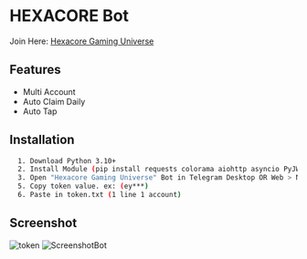 # HEXACORE Bot
Join Here: [Hexacore Gaming Universe](https://t.me/HexacoinBot/wallet?startapp=1456234364)

## Features
- Multi Account
- Auto Claim Daily
- Auto Tap


## Installation

```bash
  1. Download Python 3.10+
  2. Install Module (pip install requests colorama aiohttp asyncio PyJWT)
  3. Open "Hexacore Gaming Universe" Bot in Telegram Desktop OR Web > Network > app-auth > Preview
  5. Copy token value. ex: (ey***)
  6. Paste in token.txt (1 line 1 account)
```

## Screenshot
![token](https://i.ibb.co.com/Z6GP4t3/Untitled.png)
![ScreenshotBot](https://i.ibb.co.com/nCtJrZZ/Untitled.png)